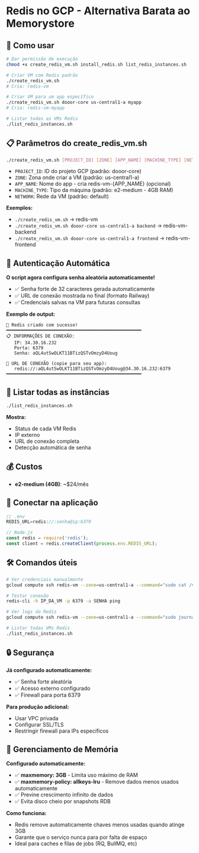 # Redis no GCP - Alternativa Barata ao Memorystore

## 🚀 Como usar

```bash
# Dar permissão de execução
chmod +x create_redis_vm.sh install_redis.sh list_redis_instances.sh

# Criar VM com Redis padrão
./create_redis_vm.sh
# Cria: redis-vm

# Criar VM para um app específico
./create_redis_vm.sh dooor-core us-central1-a myapp
# Cria: redis-vm-myapp

# Listar todas as VMs Redis
./list_redis_instances.sh
```

## 📋 Parâmetros do create_redis_vm.sh

```bash
./create_redis_vm.sh [PROJECT_ID] [ZONE] [APP_NAME] [MACHINE_TYPE] [NETWORK]
```

- `PROJECT_ID`: ID do projeto GCP (padrão: dooor-core)
- `ZONE`: Zona onde criar a VM (padrão: us-central1-a) 
- `APP_NAME`: Nome do app - cria redis-vm-{APP_NAME} (opcional)
- `MACHINE_TYPE`: Tipo da máquina (padrão: e2-medium - 4GB RAM)
- `NETWORK`: Rede da VM (padrão: default)

**Exemplos:**
- `./create_redis_vm.sh` → redis-vm
- `./create_redis_vm.sh dooor-core us-central1-a backend` → redis-vm-backend  
- `./create_redis_vm.sh dooor-core us-central1-a frontend` → redis-vm-frontend

## 🔐 Autenticação Automática

**O script agora configura senha aleatória automaticamente!**

- ✅ Senha forte de 32 caracteres gerada automaticamente
- ✅ URL de conexão mostrada no final (formato Railway)
- ✅ Credenciais salvas na VM para futuras consultas

**Exemplo de output:**
```
🎉 Redis criado com sucesso!
━━━━━━━━━━━━━━━━━━━━━━━━━━━━━━━━━━━━━━━━━━━━━━━━━━━
📋 INFORMAÇÕES DE CONEXÃO:
   IP: 34.30.16.232
   Porta: 6379
   Senha: aQL4utSwOLKT11BTizQSTvOmzyD4Uoug

🔗 URL DE CONEXÃO (copie para seu app):
   redis://:aQL4utSwOLKT11BTizQSTvOmzyD4Uoug@34.30.16.232:6379
━━━━━━━━━━━━━━━━━━━━━━━━━━━━━━━━━━━━━━━━━━━━━━━━━━━
```

## 📖 Listar todas as instâncias

```bash
./list_redis_instances.sh
```

**Mostra:**
- Status de cada VM Redis
- IP externo
- URL de conexão completa
- Detecção automática de senha

## 💰 Custos

- **e2-medium (4GB)**: ~$24/mês 


## 🔌 Conectar na aplicação

```javascript
// .env
REDIS_URL=redis://:senha@ip:6379

// Node.js
const redis = require('redis');
const client = redis.createClient(process.env.REDIS_URL);
```

## 🛠️ Comandos úteis

```bash
# Ver credenciais manualmente
gcloud compute ssh redis-vm --zone=us-central1-a --command="sudo cat /var/log/redis-credentials.log"

# Testar conexão
redis-cli -h IP_DA_VM -p 6379 -a SENHA ping

# Ver logs do Redis  
gcloud compute ssh redis-vm --zone=us-central1-a --command="sudo journalctl -u redis-server -f"

# Listar todas VMs Redis
./list_redis_instances.sh
```

## 🔒 Segurança

**Já configurado automaticamente:**
- ✅ Senha forte aleatória
- ✅ Acesso externo configurado
- ✅ Firewall para porta 6379

**Para produção adicional:**
- Usar VPC privada
- Configurar SSL/TLS
- Restringir firewall para IPs específicos

## 🧠 Gerenciamento de Memória

**Configurado automaticamente:**
- ✅ **maxmemory: 3GB** - Limita uso máximo de RAM
- ✅ **maxmemory-policy: allkeys-lru** - Remove dados menos usados automaticamente
- ✅ Previne crescimento infinito de dados
- ✅ Evita disco cheio por snapshots RDB

**Como funciona:**
- Redis remove automaticamente chaves menos usadas quando atinge 3GB
- Garante que o serviço nunca para por falta de espaço
- Ideal para caches e filas de jobs (RQ, BullMQ, etc)